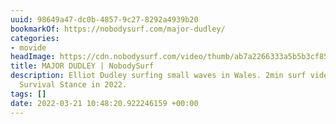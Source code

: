 ```yaml
---
uuid: 98649a47-dc0b-4857-9c27-8292a4939b20
bookmarkOf: https://nobodysurf.com/major-dudley/
categories:
- movide
headImage: https://cdn.nobodysurf.com/video/thumb/ab7a2266333a5b5b3cf8533adc6a3090.png
title: MAJOR DUDLEY | NobodySurf
description: Elliot Dudley surfing small waves in Wales. 2min surf video created by
  Survival Stance in 2022.
tags: []
date: 2022-03-21 10:48:20.922246159 +00:00
---
```


